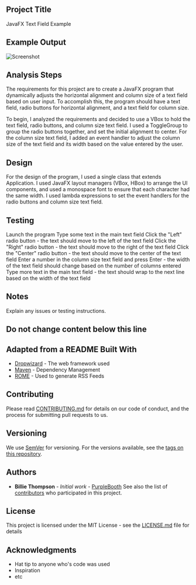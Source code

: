 ## Project Title
JavaFX Text Field Example

## Example Output
![Screenshot](url "README.JPG")
## Analysis Steps
The requirements for this project are to create a JavaFX program that dynamically adjusts the horizontal alignment and column size of a text field based on user input. To accomplish this, the program should have a text field, radio buttons for horizontal alignment, and a text field for column size.

To begin, I analyzed the requirements and decided to use a VBox to hold the text field, radio buttons, and column size text field. I used a ToggleGroup to group the radio buttons together, and set the initial alignment to center. For the column size text field, I added an event handler to adjust the column size of the text field and its width based on the value entered by the user.

## Design
For the design of the program, I used a single class that extends Application. I used JavaFX layout managers (VBox, HBox) to arrange the UI components, and used a monospace font to ensure that each character had the same width. I used lambda expressions to set the event handlers for the radio buttons and column size text field.

## Testing
Launch the program
Type some text in the main text field
Click the "Left" radio button - the text should move to the left of the text field
Click the "Right" radio button - the text should move to the right of the text field
Click the "Center" radio button - the text should move to the center of the text field
Enter a number in the column size text field and press Enter - the width of the text field should change based on the number of columns entered
Type more text in the main text field - the text should wrap to the next line based on the width of the text field
## Notes
Explain any issues or testing instructions.
## Do not change content below this line
## Adapted from a README Built With
* [Dropwizard](http://www.dropwizard.io/1.0.2/docs/) - The web framework
used
* [Maven](https://maven.apache.org/) - Dependency Management
* [ROME](https://rometools.github.io/rome/) - Used to generate RSS Feeds
## Contributing
Please read
[CONTRIBUTING.md](https://gist.github.com/PurpleBooth/b24679402957c63ec426
) for details on our code of conduct, and the process for submitting pull
requests to us.
## Versioning
We use [SemVer](http://semver.org/) for versioning. For the versions
available, see the [tags on this
repository](https://github.com/your/project/tags).
## Authors
* **Billie Thompson** - *Initial work* -
[PurpleBooth](https://github.com/PurpleBooth)
See also the list of
[contributors](https://github.com/your/project/contributors) who
participated in this project.
## License
This project is licensed under the MIT License - see the
[LICENSE.md](LICENSE.md) file for details
## Acknowledgments
* Hat tip to anyone who's code was used
* Inspiration
* etc

